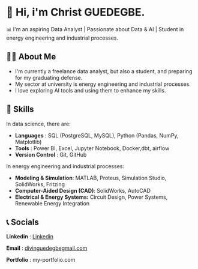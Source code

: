 
# 👋 Hi, i'm Christ GUEDEGBE.
📊 I'm an aspiring Data Analyst | Passionate about Data & AI | Student in energy engineering and industrial processes.

## 🙋‍♀️ About Me

- I'm currently a freelance data analyst, but also a student, and preparing for my graduating defense.
- My sector at university is energy engineering and industrial processes.
- I love exploring AI tools and using them to enhance my skills.

## 🚀 Skills  
In data science, there are:

- **Languages** : SQL (PostgreSQL, MySQL), Python (Pandas, NumPy, Matplotlib) 
- **Tools** : Power BI, Excel, Jupyter Notebook, Docker,dbt, airflow
- **Version Control** : Git, GitHub

In energy engineering and industrial processes:

- **Modeling & Simulation**: MATLAB, Proteus, Simulation Studio, SolidWorks, Fritzing
- **Computer-Aided Design (CAD)**: SolidWorks, AutoCAD
- **Electrical & Energy Systems:** Circuit Design, Power Systems, Renewable Energy Integration

## 📞 Socials

**Linkedin** : [Linkedin](https://www.linkedin.com/in/christ-guedegbe-6b3216341/)

**Email** : [divinguedegbegmail.com](divinguedegbegmail.com)

**Portfolio** : my-portfolio.com



<!--
**Christ-GUEDEGBE/Christ-GUEDEGBE** is a ✨ _special_ ✨ repository because its `README.md` (this file) appears on your GitHub profile.

Here are some ideas to get you started:

- 🔭 I’m currently working on ...
- 🌱 I’m currently learning ...
- 👯 I’m looking to collaborate on ...
- 🤔 I’m looking for help with ...
- 💬 Ask me about ...
- 📫 How to reach me: ...
- 😄 Pronouns: ...
- ⚡ Fun fact: ...
-->
